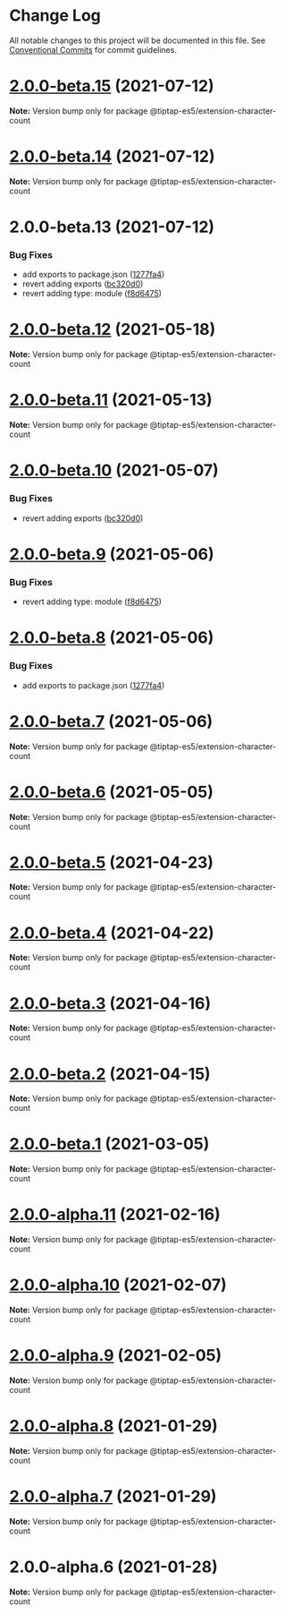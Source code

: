 # Change Log

All notable changes to this project will be documented in this file.
See [Conventional Commits](https://conventionalcommits.org) for commit guidelines.

# [2.0.0-beta.15](https://github.com/justame/tiptap/compare/@tiptap-es5/extension-character-count@2.0.0-beta.14...@tiptap-es5/extension-character-count@2.0.0-beta.15) (2021-07-12)

**Note:** Version bump only for package @tiptap-es5/extension-character-count





# [2.0.0-beta.14](https://github.com/justame/tiptap/compare/@tiptap-es5/extension-character-count@2.0.0-beta.13...@tiptap-es5/extension-character-count@2.0.0-beta.14) (2021-07-12)

**Note:** Version bump only for package @tiptap-es5/extension-character-count





# 2.0.0-beta.13 (2021-07-12)


### Bug Fixes

* add exports to package.json ([1277fa4](https://github.com/justame/tiptap/commit/1277fa47151e9c039508cdb219bdd0ffe647f4ee))
* revert adding exports ([bc320d0](https://github.com/justame/tiptap/commit/bc320d0b4b80b0e37a7e47a56e0f6daec6e65d98))
* revert adding type: module ([f8d6475](https://github.com/justame/tiptap/commit/f8d6475e2151faea6f96baecdd6bd75880d50d2c))





# [2.0.0-beta.12](https://github.com/ueberdosis/tiptap/compare/@tiptap-es5/extension-character-count@2.0.0-beta.11...@tiptap-es5/extension-character-count@2.0.0-beta.12) (2021-05-18)

**Note:** Version bump only for package @tiptap-es5/extension-character-count

# [2.0.0-beta.11](https://github.com/ueberdosis/tiptap/compare/@tiptap-es5/extension-character-count@2.0.0-beta.10...@tiptap-es5/extension-character-count@2.0.0-beta.11) (2021-05-13)

**Note:** Version bump only for package @tiptap-es5/extension-character-count

# [2.0.0-beta.10](https://github.com/ueberdosis/tiptap/compare/@tiptap-es5/extension-character-count@2.0.0-beta.9...@tiptap-es5/extension-character-count@2.0.0-beta.10) (2021-05-07)

### Bug Fixes

- revert adding exports ([bc320d0](https://github.com/ueberdosis/tiptap/commit/bc320d0b4b80b0e37a7e47a56e0f6daec6e65d98))

# [2.0.0-beta.9](https://github.com/ueberdosis/tiptap/compare/@tiptap-es5/extension-character-count@2.0.0-beta.8...@tiptap-es5/extension-character-count@2.0.0-beta.9) (2021-05-06)

### Bug Fixes

- revert adding type: module ([f8d6475](https://github.com/ueberdosis/tiptap/commit/f8d6475e2151faea6f96baecdd6bd75880d50d2c))

# [2.0.0-beta.8](https://github.com/ueberdosis/tiptap/compare/@tiptap-es5/extension-character-count@2.0.0-beta.7...@tiptap-es5/extension-character-count@2.0.0-beta.8) (2021-05-06)

### Bug Fixes

- add exports to package.json ([1277fa4](https://github.com/ueberdosis/tiptap/commit/1277fa47151e9c039508cdb219bdd0ffe647f4ee))

# [2.0.0-beta.7](https://github.com/ueberdosis/tiptap/compare/@tiptap-es5/extension-character-count@2.0.0-beta.6...@tiptap-es5/extension-character-count@2.0.0-beta.7) (2021-05-06)

**Note:** Version bump only for package @tiptap-es5/extension-character-count

# [2.0.0-beta.6](https://github.com/ueberdosis/tiptap/compare/@tiptap-es5/extension-character-count@2.0.0-beta.5...@tiptap-es5/extension-character-count@2.0.0-beta.6) (2021-05-05)

**Note:** Version bump only for package @tiptap-es5/extension-character-count

# [2.0.0-beta.5](https://github.com/ueberdosis/tiptap/compare/@tiptap-es5/extension-character-count@2.0.0-beta.4...@tiptap-es5/extension-character-count@2.0.0-beta.5) (2021-04-23)

**Note:** Version bump only for package @tiptap-es5/extension-character-count

# [2.0.0-beta.4](https://github.com/ueberdosis/tiptap/compare/@tiptap-es5/extension-character-count@2.0.0-beta.3...@tiptap-es5/extension-character-count@2.0.0-beta.4) (2021-04-22)

**Note:** Version bump only for package @tiptap-es5/extension-character-count

# [2.0.0-beta.3](https://github.com/ueberdosis/tiptap/compare/@tiptap-es5/extension-character-count@2.0.0-beta.2...@tiptap-es5/extension-character-count@2.0.0-beta.3) (2021-04-16)

**Note:** Version bump only for package @tiptap-es5/extension-character-count

# [2.0.0-beta.2](https://github.com/ueberdosis/tiptap/compare/@tiptap-es5/extension-character-count@2.0.0-beta.1...@tiptap-es5/extension-character-count@2.0.0-beta.2) (2021-04-15)

**Note:** Version bump only for package @tiptap-es5/extension-character-count

# [2.0.0-beta.1](https://github.com/ueberdosis/tiptap/compare/@tiptap-es5/extension-character-count@2.0.0-alpha.11...@tiptap-es5/extension-character-count@2.0.0-beta.1) (2021-03-05)

**Note:** Version bump only for package @tiptap-es5/extension-character-count

# [2.0.0-alpha.11](https://github.com/ueberdosis/tiptap/compare/@tiptap-es5/extension-character-count@2.0.0-alpha.10...@tiptap-es5/extension-character-count@2.0.0-alpha.11) (2021-02-16)

**Note:** Version bump only for package @tiptap-es5/extension-character-count

# [2.0.0-alpha.10](https://github.com/ueberdosis/tiptap/compare/@tiptap-es5/extension-character-count@2.0.0-alpha.9...@tiptap-es5/extension-character-count@2.0.0-alpha.10) (2021-02-07)

**Note:** Version bump only for package @tiptap-es5/extension-character-count

# [2.0.0-alpha.9](https://github.com/ueberdosis/tiptap/compare/@tiptap-es5/extension-character-count@2.0.0-alpha.8...@tiptap-es5/extension-character-count@2.0.0-alpha.9) (2021-02-05)

**Note:** Version bump only for package @tiptap-es5/extension-character-count

# [2.0.0-alpha.8](https://github.com/ueberdosis/tiptap/compare/@tiptap-es5/extension-character-count@2.0.0-alpha.7...@tiptap-es5/extension-character-count@2.0.0-alpha.8) (2021-01-29)

**Note:** Version bump only for package @tiptap-es5/extension-character-count

# [2.0.0-alpha.7](https://github.com/ueberdosis/tiptap/compare/@tiptap-es5/extension-character-count@2.0.0-alpha.6...@tiptap-es5/extension-character-count@2.0.0-alpha.7) (2021-01-29)

**Note:** Version bump only for package @tiptap-es5/extension-character-count

# 2.0.0-alpha.6 (2021-01-28)

**Note:** Version bump only for package @tiptap-es5/extension-character-count
